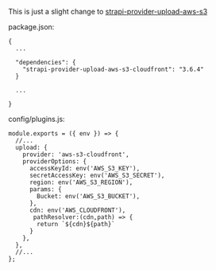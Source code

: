 This is just a slight change to [strapi-provider-upload-aws-s3](https://www.npmjs.com/package/strapi-provider-upload-aws-s3)

package.json:

```
{
  ...

  "dependencies": {
    "strapi-provider-upload-aws-s3-cloudfront": "3.6.4"
  }

  ...

}
```

config/plugins.js:

```
module.exports = ({ env }) => {
  //...
  upload: {
    provider: 'aws-s3-cloudfront',
    providerOptions: {
      accessKeyId: env('AWS_S3_KEY'),
      secretAccessKey: env('AWS_S3_SECRET'),
      region: env('AWS_S3_REGION'),
      params: {
        Bucket: env('AWS_S3_BUCKET'),
      },
      cdn: env('AWS_CLOUDFRONT'),
       pathResolver:(cdn,path) => {
        return `${cdn}${path}`
      }
    },
  },
  //...
};
```
